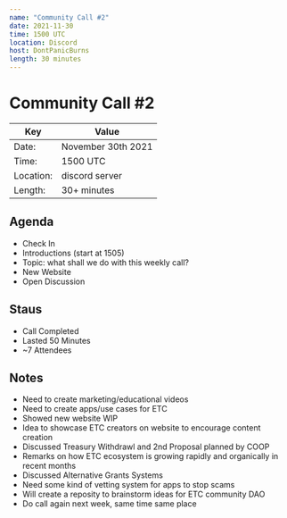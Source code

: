 ```yaml
---
name: "Community Call #2"
date: 2021-11-30
time: 1500 UTC
location: Discord
host: DontPanicBurns
length: 30 minutes
---
```


# Community Call #2

Key | Value
------------ | -------------
 Date: | November 30th 2021 
 Time: | 1500 UTC
 Location: | discord server 
 Length: | 30+ minutes 

## Agenda

- Check In 
- Introductions (start at 1505)
- Topic: what shall we do with this weekly call?
- New Website
- Open Discussion

## Staus

- Call Completed
- Lasted 50 Minutes
- ~7 Attendees

## Notes

- Need to create marketing/educational videos
- Need to create apps/use cases for ETC
- Showed new website WIP
- Idea to showcase ETC creators on website to encourage content creation
- Discussed Treasury Withdrawl and 2nd Proposal planned by COOP
- Remarks on how ETC ecosystem is growing rapidly and organically in recent months
- Discussed Alternative Grants Systems
- Need some kind of vetting system for apps to stop scams
- Will create a reposity to brainstorm ideas for ETC community DAO
- Do call again next week, same time same place
